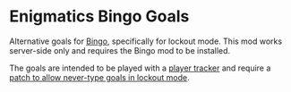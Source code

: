 # Enigmatics Bingo Goals

Alternative goals for [Bingo](https://modrinth.com/mod/bingo-mod), specifically for lockout mode. This mod works server-side only and requires the Bingo mod to be installed.

The goals are intended to be played with a [player tracker](https://modrinth.com/mod/playertracker/) and require a [patch to allow never-type goals in lockout mode](https://github.com/Gaming32/bingo/pull/13).

